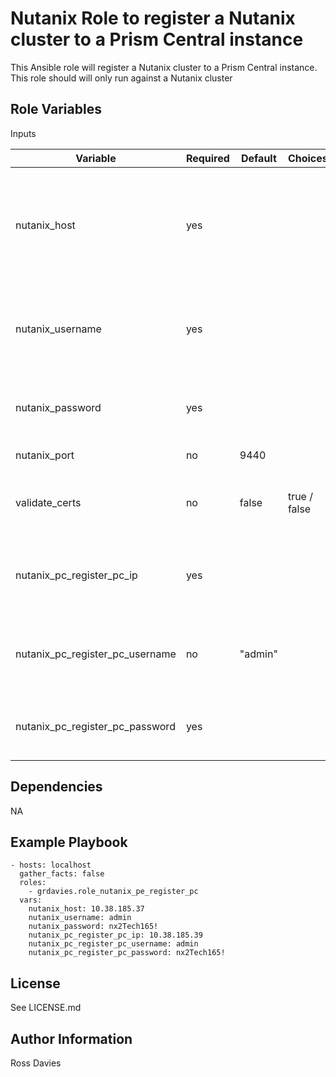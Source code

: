 # Nutanix Role to register a Nutanix cluster to a Prism Central instance

This Ansible role will register a Nutanix cluster to a Prism Central instance. This role should will only run against a Nutanix cluster


## Role Variables

Inputs

| Variable                        | Required | Default | Choices                   | Comments                                                                             |
|---------------------------------|----------|---------|---------------------------|--------------------------------------------------------------------------------------|
| nutanix_host                    | yes      |         |                           | The IP address or FQDN for the Prism (Element only) to which you want to connect.    |
| nutanix_username                | yes      |         |                           | A valid username with appropriate rights to access the Nutanix API.                  |
| nutanix_password                | yes      |         |                           | A valid password for the supplied username.                                          |
| nutanix_port                    | no       | 9440    |                           | The Prism TCP port.                                                                  |
| validate_certs                  | no       | false   | true / false              | Whether to check if Prism UI certificates are valid.                                 |
| nutanix_pc_register_pc_ip       | yes      |         |                           | The IP address of the Prism Central to register with.                                |
| nutanix_pc_register_pc_username | no       | "admin" |                           | The username to authenticate with Prism Central.                                     |
| nutanix_pc_register_pc_password | yes      |         |                           | The password to authenticate with Prism Central.                                     |


## Dependencies

NA

## Example Playbook

```
- hosts: localhost
  gather_facts: false
  roles:
    - grdavies.role_nutanix_pe_register_pc
  vars:
    nutanix_host: 10.38.185.37
    nutanix_username: admin
    nutanix_password: nx2Tech165!
    nutanix_pc_register_pc_ip: 10.38.185.39
    nutanix_pc_register_pc_username: admin
    nutanix_pc_register_pc_password: nx2Tech165!
```

## License

See LICENSE.md

## Author Information

Ross Davies
